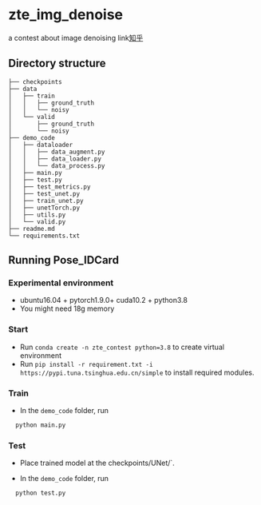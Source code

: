 # zte_img_denoise
a contest about image denoising
link[知乎](https://zhuanlan.zhihu.com/p/499577965?)

## Directory structure
```
├── checkpoints
├── data
│   ├── train
│   │   ├── ground_truth
│   │   └── noisy
│   └── valid
│       ├── ground_truth
│       └── noisy
├── demo_code
│   ├── dataloader
│   │   ├── data_augment.py
│   │   ├── data_loader.py
│   │   └── data_process.py
│   ├── main.py
│   ├── test.py
│   ├── test_metrics.py
│   ├── test_unet.py
│   ├── train_unet.py
│   ├── unetTorch.py
│   ├── utils.py
│   └── valid.py
├── readme.md
└── requirements.txt
```
## Running Pose_IDCard
### Experimental environment
* ubuntu16.04 + pytorch1.9.0+ cuda10.2 + python3.8
* You might need 18g memory
### Start
* Run `conda create -n zte_contest python=3.8` to create virtual environment
* Run `pip install -r requirement.txt -i https://pypi.tuna.tsinghua.edu.cn/simple` to install required modules.

### Train
* In the `demo_code` folder, run
```bash
  python main.py
```
### Test
* Place trained model at the checkpoints/UNet/`.

* In the `demo_code` folder, run 
```bash
  python test.py 
```
